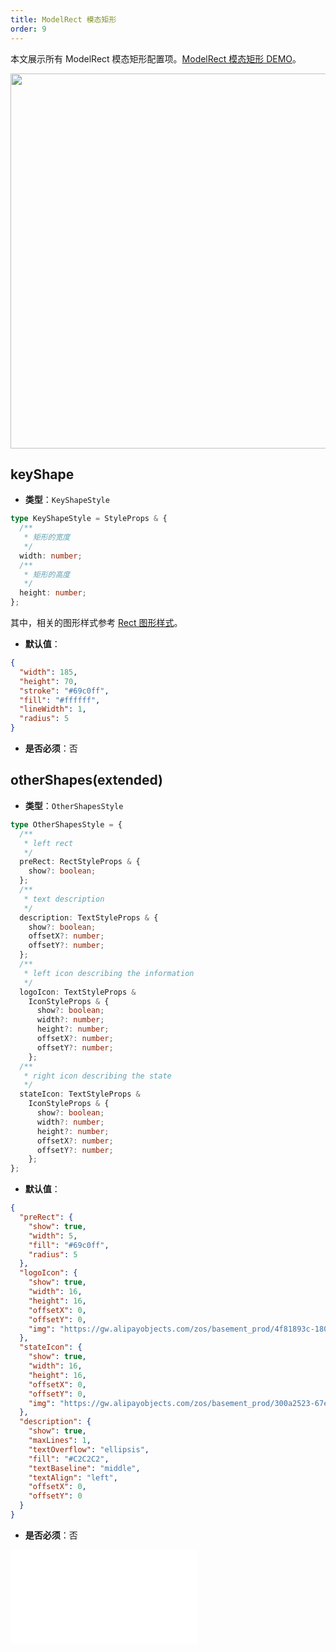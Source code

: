 ```yaml
---
title: ModelRect 模态矩形
order: 9
---
```


本文展示所有 ModelRect 模态矩形配置项。[ModelRect 模态矩形 DEMO](/zh/examples/item/defaultNodes/#modelRect)。

<img src="https://gw.alipayobjects.com/mdn/rms_f8c6a0/afts/img/A*w4kQSYQ9djQAAAAAAAAAAABkARQnAQ" width=600 />

## keyShape

- **类型**：`KeyShapeStyle`

```typescript
type KeyShapeStyle = StyleProps & {
  /**
   * 矩形的宽度
   */
  width: number;
  /**
   * 矩形的高度
   */
  height: number;
};
```

其中，相关的图形样式参考 [Rect 图形样式](../shape/RectStyleProps.zh.md)。

- **默认值**：

```json
{
  "width": 185,
  "height": 70,
  "stroke": "#69c0ff",
  "fill": "#ffffff",
  "lineWidth": 1,
  "radius": 5
}
```

- **是否必须**：否

## otherShapes(extended)

- **类型**：`OtherShapesStyle`

```typescript
type OtherShapesStyle = {
  /**
   * left rect
   */
  preRect: RectStyleProps & {
    show?: boolean;
  };
  /**
   * text description
   */
  description: TextStyleProps & {
    show?: boolean;
    offsetX?: number;
    offsetY?: number;
  };
  /**
   * left icon describing the information
   */
  logoIcon: TextStyleProps &
    IconStyleProps & {
      show?: boolean;
      width?: number;
      height?: number;
      offsetX?: number;
      offsetY?: number;
    };
  /**
   * right icon describing the state
   */
  stateIcon: TextStyleProps &
    IconStyleProps & {
      show?: boolean;
      width?: number;
      height?: number;
      offsetX?: number;
      offsetY?: number;
    };
};
```

- **默认值**：

```json
{
  "preRect": {
    "show": true,
    "width": 5,
    "fill": "#69c0ff",
    "radius": 5
  },
  "logoIcon": {
    "show": true,
    "width": 16,
    "height": 16,
    "offsetX": 0,
    "offsetY": 0,
    "img": "https://gw.alipayobjects.com/zos/basement_prod/4f81893c-1806-4de4-aff3-9a6b266bc8a2.svg"
  },
  "stateIcon": {
    "show": true,
    "width": 16,
    "height": 16,
    "offsetX": 0,
    "offsetY": 0,
    "img": "https://gw.alipayobjects.com/zos/basement_prod/300a2523-67e0-4cbf-9d4a-67c077b40395.svg"
  },
  "description": {
    "show": true,
    "maxLines": 1,
    "textOverflow": "ellipsis",
    "fill": "#C2C2C2",
    "textBaseline": "middle",
    "textAlign": "left",
    "offsetX": 0,
    "offsetY": 0
  }
}
```

- **是否必须**：否

<embed src="../../../common/NodeShapeStyles.zh.md"></embed>
